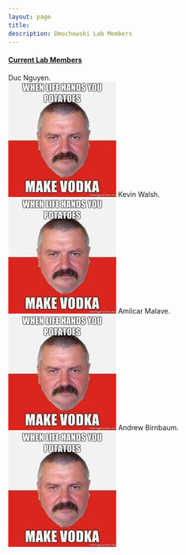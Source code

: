 ```yaml
---
layout: page
title: 
description: Dmochowski Lab Members
---
```




#### <u>Current Lab Members</u>
Duc Nguyen.   
![The San Juan Mountains are beautiful!](/assets/wodka.jpeg "San Juan Mountains")
Kevin Walsh.      
![The San Juan Mountains are beautiful!](/assets/wodka.jpeg "San Juan Mountains")
Amilcar Malave.     
![The San Juan Mountains are beautiful!](/assets/wodka.jpeg "San Juan Mountains")
Andrew Birnbaum.    
![The San Juan Mountains are beautiful!](/assets/wodka.jpeg "San Juan Mountains")



<!-- Note: this is how to write a comment in HTML. Everything in here won't show up on your webpage.-->

<!--
To increase the size of the title, use fewer # in front of the paper title.
To decrease the size of the title, use more #. 
To remove the italics, remove the * before and after the description
To remove the underline from the title, remove the <u> tags (<u> and </u>)
-->
